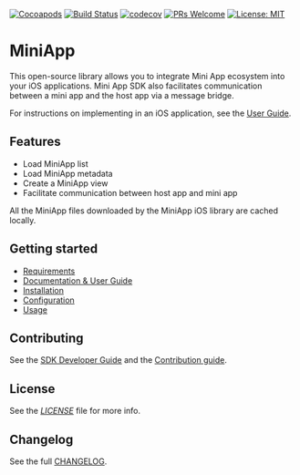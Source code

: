 [![Cocoapods](https://img.shields.io/cocoapods/v/MiniApp)](https://cocoapods.org/pods/MiniApp)
[![Build Status](https://app.bitrise.io/app/bddaf16e1f0fc0d6/status.svg?token=79YRf2JDkNHluFGQUlNCPg&branch=master)](https://app.bitrise.io/app/bddaf16e1f0fc0d6)
[![codecov](https://codecov.io/gh/rakutentech/ios-miniapp/branch/master/graph/badge.svg)](https://codecov.io/gh/rakutentech/ios-miniapp)
[![PRs Welcome](https://img.shields.io/badge/PRs-welcome-brightgreen.svg?style=flat-square)](http://makeapullrequest.com)
[![License: MIT](https://img.shields.io/badge/License-MIT-green.svg)](https://opensource.org/licenses/MIT)

# MiniApp

This open-source library allows you to integrate Mini App ecosystem into your iOS applications. 
Mini App SDK also facilitates communication between a mini app and the host app via a message bridge.

For instructions on implementing in an iOS application, see the [User Guide](https://rakutentech.github.io/ios-miniapp/).

## Features

- Load MiniApp list
- Load MiniApp metadata
- Create a MiniApp view
- Facilitate communication between host app and mini app

All the MiniApp files downloaded by the MiniApp iOS library are cached locally.

## Getting started

* [Requirements](https://rakutentech.github.io/ios-miniapp#requirements)
* [Documentation & User Guide](https://rakutentech.github.io/ios-miniapp/)
* [Installation](https://rakutentech.github.io/ios-miniapp#installation)
* [Configuration](https://rakutentech.github.io/ios-miniapp#configuration)
* [Usage](https://rakutentech.github.io/ios-miniapp#usage)

## Contributing

See the [SDK Developer Guide](https://github.com/rakutentech/ios-miniapp/blob/master/DEV.md) and the [Contribution guide](https://github.com/rakutentech/ios-miniapp/blob/master/.github/CONTRIBUTING.md).

## License

See the *[LICENSE](https://github.com/rakutentech/ios-miniapp/blob/master/LICENSE)* file for more info.

## Changelog

See the full [CHANGELOG](https://github.com/rakutentech/ios-miniapp/blob/master/CHANGELOG.md).
